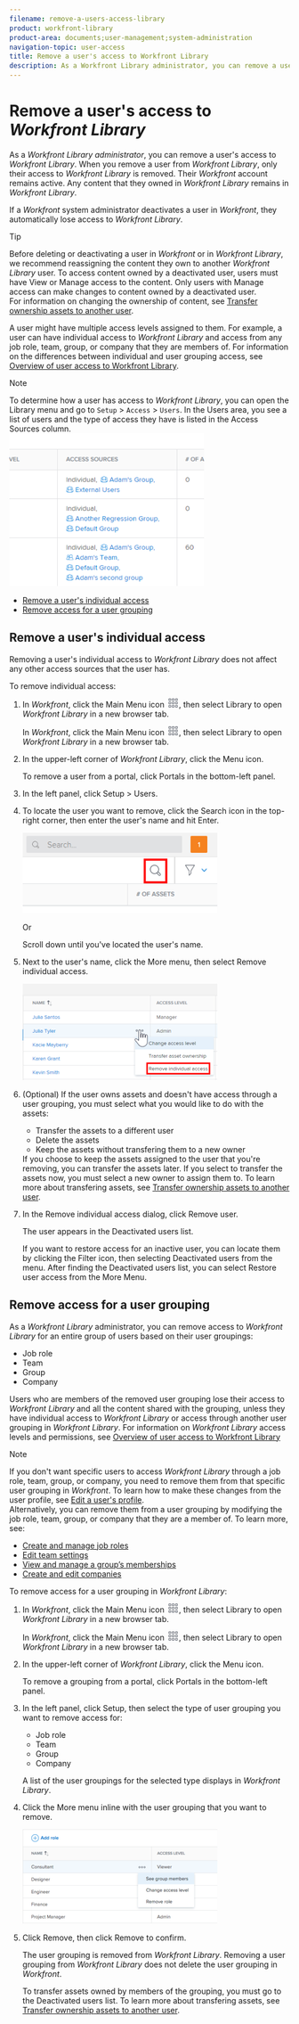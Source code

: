 ```yaml
---
filename: remove-a-users-access-library
product: workfront-library
product-area: documents;user-management;system-administration
navigation-topic: user-access
title: Remove a user's access to Workfront Library
description: As a Workfront Library administrator, you can remove a user's access to Workfront Library. When you remove a user from Workfront Library, only their access to Workfront Library is removed. Their Workfront account remains active. Any content that they owned in Workfront Library remains in Workfront Library.
---
```


# Remove a user's access to *Workfront Library*

As a *Workfront Library administrator*, you can remove a user's access to *Workfront Library*. When you remove a user from *Workfront Library*, only their access to *Workfront Library* is removed. Their *Workfront* account remains active. Any content that they owned in *Workfront Library* remains in *Workfront Library*.

If a *Workfront* system administrator deactivates a user in *Workfront*, they automatically lose access to *Workfront Library*.

>[!TIP]
>
>Before deleting or deactivating a user in *Workfront* or in *Workfront Library*, we recommend reassigning the content they own to another *Workfront Library* user. To access content owned by a deactivated user, users must have View or Manage access to the content. Only users with Manage access can make changes to content owned by a deactivated user.  
>For information on changing the ownership of content, see [Transfer ownership assets to another user](../../../workfront-library/administration-and-setup/manage-assets/transfer-ownership-to-others.md).

A user might have multiple access levels assigned to them. For example, a user can have individual access to *Workfront Library* and access from any job role, team, group, or company that they are members of. For information on the differences between individual and user grouping access, see [Overview of user access to Workfront Library](../../../workfront-library/administration-and-setup/user-access/user-access-overview.md).

>[!NOTE]
>
>To determine how a user has access to *Workfront Library*, you can open the Library menu and go to `Setup` > `Access` > `Users`. In the Users area, you see a list of users and the type of access they have is listed in the Access Sources column.  
>![](assets/access-sources-column-350x274.png)<![CDATA[		]]>

* [Remove a user's individual access](#remove2) 
* [Remove access for a user grouping](#remove3)

## Remove a user's individual access

Removing a user's individual access to *Workfront Library* does not affect any other access sources that the user has.

To remove individual access:

<ol> 
 <li value="1"> <draft-comment>
   <p data-mc-conditions="QuicksilverOrClassic.Quicksilver">In <em>Workfront</em>, click the <span class="bold">Main Menu</span> icon <img src="assets/main-menu-icon.png">, then select <span class="bold">Library</span> to open <em>Workfront Library</em> in a new browser tab.</p>
  </draft-comment><p data-mc-conditions="QuicksilverOrClassic.Quicksilver">In <em>Workfront</em>, click the <span class="bold">Main Menu</span> icon <img src="assets/main-menu-icon.png">, then select <span class="bold">Library</span> to open <em>Workfront Library</em> in a new browser tab.</p> </li> 
 <li value="2"> <p>In the upper-left corner of <em>Workfront Library</em>, click the <span class="bold">Menu</span> icon.</p> <note type="note">
   To remove a user from a portal, click 
   <span class="bold">Portals</span> in the bottom-left panel.
  </note> </li> 
 <li value="3"> <p>In the left panel, click <span class="bold">Setup</span> > <span class="bold">Users</span>.</p> </li> 
 <li value="4"> <p>To locate the user you want to remove, click the <span class="bold">Search</span> icon in the top-right corner, then enter the user's name and hit Enter.</p> <p> <img src="assets/search-icon-for-users-350x144.png" style="width: 350;height: 144;"> </p> <p>Or</p> <p>Scroll down until you've located the user's name.</p> </li> 
 <li value="5"> <p>Next to the user's name, click the More menu, then select <span class="bold">Remove individual access</span>.</p> <p> <img src="assets/remove-individual-access-selection-350x173.png" style="width: 350;height: 173;"> </p> </li> 
 <li value="6"> <p>(Optional) If the user owns assets and doesn't have access through a user grouping, you must select what you would like to do with the assets:</p> 
  <ul> 
   <li>Transfer the assets to a different user</li> 
   <li>Delete the assets</li> 
   <li>Keep the assets without transfering them to a new owner</li> 
  </ul> <note type="note">
   If you choose to keep the assets assigned to the user that you're removing, you can transfer the assets later. If you select to transfer the assets now, you must select a new owner to assign them to. To learn more about transfering assets, see 
   <a href="../../../workfront-library/administration-and-setup/manage-assets/transfer-ownership-to-others.md" class="MCXref xref">Transfer ownership assets to another user</a>.
  </note> </li> 
 <li value="7"> <p>In the Remove individual access dialog, click <span class="bold">Remove user</span>.</p> <p>The user appears in the Deactivated users list.</p> <note type="note">
   If you want to restore access for an inactive user, you can locate them by clicking the Filter icon, then selecting 
   <span class="bold">Deactivated users</span> from the menu. After finding the Deactivated users list, you can select 
   <span class="bold">Restore user access</span> from the More Menu.
  </note> </li> 
</ol>

## Remove access for a user grouping

As a *Workfront Library* administrator, you can remove access to *Workfront Library* for an entire group of users based on their user groupings:

* Job role
* Team
* Group
* Company

Users who are members of the removed user grouping lose their access to *Workfront Library* and all the content shared with the grouping, unless they have individual access to *Workfront Library* or access through another user grouping in *Workfront Library*. For information on *Workfront Library* access levels and permissions, see [Overview of user access to Workfront Library](../../../workfront-library/administration-and-setup/user-access/user-access-overview.md)

>[!NOTE]
>
>If you don't want specific users to access *Workfront Library* through a job role, team, group, or company, you need to remove them from that specific user grouping in *Workfront*. To learn how to make these changes from the user profile, see [Edit a user's profile](../../../administration-and-setup/add-users/create-and-manage-users/edit-a-users-profile.md).  
>Alternatively, you can remove them from a user grouping by modifying the job role, team, group, or company that they are a member of. To learn more, see:  
>
>* [Create and manage job roles](../../../administration-and-setup/set-up-workfront/organizational-setup/create-manage-job-roles.md)
>* [Edit team settings](../../../people-teams-and-groups/create-and-manage-teams/edit-team-settings.md)
>* [View and manage a group’s memberships](../../../administration-and-setup/manage-groups/create-and-manage-groups/view-and-manage-a-groups-memberships.md)
>* [Create and edit companies](../../../administration-and-setup/set-up-workfront/organizational-setup/create-and-edit-companies.md)
>

To remove access for a user grouping in *Workfront Library*:

<ol> 
 <li value="1"> <draft-comment>
   <p data-mc-conditions="QuicksilverOrClassic.Quicksilver">In <em>Workfront</em>, click the <span class="bold">Main Menu</span> icon <img src="assets/main-menu-icon.png">, then select <span class="bold">Library</span> to open <em>Workfront Library</em> in a new browser tab.</p>
  </draft-comment><p data-mc-conditions="QuicksilverOrClassic.Quicksilver">In <em>Workfront</em>, click the <span class="bold">Main Menu</span> icon <img src="assets/main-menu-icon.png">, then select <span class="bold">Library</span> to open <em>Workfront Library</em> in a new browser tab.</p> </li> 
 <li value="2"> <p>In the upper-left corner of <em>Workfront Library</em>, click the <span class="bold">Menu</span> icon.</p> <note type="note">
   To remove a grouping from a portal, click 
   <span class="bold">Portals</span> in the bottom-left panel.
  </note> </li> 
 <li value="3"> <p>In the left panel, click <span class="bold">Setup</span>, then select the type of user grouping you want to remove access for:</p> 
  <ul> 
   <li><span class="bold">Job role</span> </li> 
   <li><span class="bold">Team</span> </li> 
   <li><span class="bold">Group</span> </li> 
   <li><span class="bold">Company</span> </li> 
  </ul> <p>A list of the user groupings for the selected type displays in <em>Workfront Library</em>.</p> </li> 
 <li value="4"> <p>Click the <span class="bold">More</span> menu inline with the user grouping that you want to remove.</p> <p> <img src="assets/remove-grouping-library-350x169.png" style="width: 350;height: 169;"> </p> </li> 
 <li value="5"> <p>Click <span class="bold">Remove</span>, then click <span class="bold">Remove</span> to confirm.</p> <p>The user grouping is removed from <em>Workfront Library</em>. Removing a user grouping from <em>Workfront Library</em> does not delete the user grouping in <em>Workfront</em>.<br></p> <note type="note">
   To transfer assets owned by members of the grouping, you must go to the Deactivated users list. To learn more about transfering assets, see 
   <a href="../../../workfront-library/administration-and-setup/manage-assets/transfer-ownership-to-others.md" class="MCXref xref">Transfer ownership assets to another user</a>.
  </note> </li> 
</ol>

